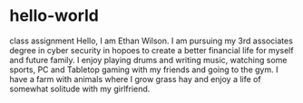 # hello-world
class assignment
Hello, I am Ethan Wilson. I am pursuing my 3rd associates degree in cyber security in hopoes to create a better financial life for myself and future family. I enjoy playing drums and writing music, watching some sports, PC and Tabletop gaming with my friends and going to the gym. I have a farm with animals where I grow grass hay and enjoy a life of somewhat solitude with my girlfriend. 

